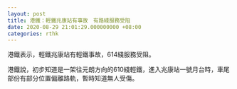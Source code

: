 ```yaml
---
layout: post
title: 港鐵：輕鐵兆康站有事故　有路綫服務受阻
date: 2020-08-29 21:01:29.000000000 +08:00
categories: rthk
---
```


港鐵表示，輕鐵兆康站有輕鐵事故，614綫服務受阻。

港鐵說，初步知道是一架往元朗方向的610綫輕鐵，進入兆康站一號月台時，車尾部份有部分位置偏離路軌，暫時知道無人受傷。
